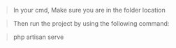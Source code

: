 
> In your cmd, Make sure you are in the folder location

> Then run the project by using the following command:

> php artisan serve
